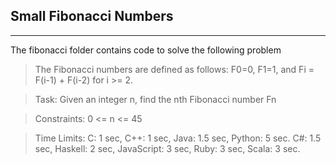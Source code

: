 ## Small Fibonacci Numbers
------

The fibonacci folder contains code to solve the following problem

> The Fibonacci numbers are defined as follows: F0=0, F1=1, and Fi = F(i-1) + F(i-2) for i >= 2.
 
>Task: Given an integer n, find the nth Fibonacci number Fn

>Constraints: 0 <= n <= 45

>Time Limits: C: 1 sec, C++: 1 sec, Java: 1.5 sec, Python: 5 sec. C#: 1.5 sec, Haskell: 2 sec, JavaScript:
  3 sec, Ruby: 3 sec, Scala: 3 sec.
  